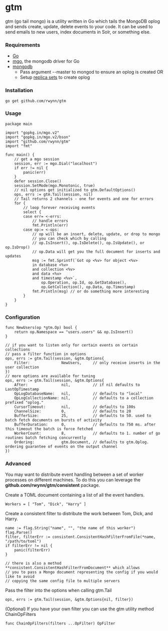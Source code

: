 gtm
===
gtm (go tail mongo) is a utility written in Go which tails the MongoDB oplog and sends create, update, delete events to your code.
It can be used to send emails to new users, index documents in Solr, or something else.

### Requirements ###
+ [Go](http://golang.org/doc/install)
+ [mgo](http://labix.org/mgo), the mongodb driver for Go
+ [mongodb](http://www.mongodb.org/)
	+ Pass argument --master to mongod to ensure an oplog is created OR
	+ Setup [replica sets](http://docs.mongodb.org/manual/tutorial/deploy-replica-set/) to create oplog

### Installation ###

	go get github.com/rwynn/gtm

### Usage ###
	
	package main
	
	import "gopkg.in/mgo.v2"
	import "gopkg.in/mgo.v2/bson"
	import "github.com/rwynn/gtm"
	import "fmt"

	func main() {
		// get a mgo session	
		session, err := mgo.Dial("localhost")
		if err != nil {
			panic(err)
		}
		defer session.Close()
		session.SetMode(mgo.Monotonic, true)
		// nil options get initialized to gtm.DefaultOptions()
		ops, errs := gtm.Tail(session, nil)
		// Tail returns 2 channels - one for events and one for errors
		for {
			// loop forever receiving events	
			select {
			case err= <-errs:
				// handle errors
				fmt.Println(err)
			case op:= <-ops:
				// op will be an insert, delete, update, or drop to mongo
				// you can check which by calling 
				// op.IsInsert(), op.IsDelete(), op.IsUpdate(), or op.IsDrop()
				// op.Data will get you the full document for inserts and updates
				msg := fmt.Sprintf(`Got op <%v> for object <%v> 
				in database <%v>
				and collection <%v>
				and data <%v>
				and timestamp <%v>`,
					op.Operation, op.Id, op.GetDatabase(),
					op.GetCollection(), op.Data, op.Timestamp)
				fmt.Println(msg) // or do something more interesting
			}
		}
	}

### Configuration ###

	func NewUsers(op *gtm.Op) bool {
		return op.Namespace == "users.users" && op.IsInsert()
	}

	// if you want to listen only for certain events on certain collections
	// pass a filter function in options
	ops, errs := gtm.Tail(session, &gtm.Options{
		Filter:              NewUsers, 	   // only receive inserts in the user collection
	})
	// more options are available for tuning
	ops, errs := gtm.Tail(session, &gtm.Options{
		After:               nil,     	   // if nil defaults to LastOpTimestamp
		OpLogDatabaseName:   nil,     	   // defaults to "local"
		OpLogCollectionName: nil,     	   // defaults to a collection prefixed "oplog."
		CursorTimeout:       nil,     	   // defaults to 100s
		ChannelSize:         0,       	   // defaults to 20
		BufferSize:          25,           // defaults to 50. used to batch fetch documents on bursts of activity
		BufferDuration:      0,            // defaults to 750 ms. after this timeout the batch is force fetched
		WorkerCount:         8,            // defaults to 1. number of go routines batch fetching concurrently
		Ordering:            gtm.Document, // defaults to gtm.Oplog. ordering guarantee of events on the output channel
	})

### Advanced ###

You may want to distribute event handling between a set of worker processes on different machines.
To do this you can leverage the **github.com/rwynn/gtm/consistent** package.  

Create a TOML document containing a list of all the event handlers.

	Workers = [ "Tom", "Dick", "Harry" ] 

Create a consistent filter to distribute the work between Tom, Dick, and Harry.
	
	name := flag.String("name", "", "the name of this worker")
	flag.Parse()
	filter, filterErr := consistent.ConsistentHashFilterFromFile(*name, "/path/to/toml")
	if filterErr != nil {
		panic(filterErr)
	}

	// there is also a method **consistent.ConsistentHashFilterFromDocument** which allows
	// you to pass a Mongo document representing the config if you would like to avoid
	// copying the same config file to multiple servers

Pass the filter into the options when calling gtm.Tail

	ops, errs := gtm.Tail(session, &gtm.Options{nil, filter})

(Optional) If you have your own filter you can use the gtm utility method ChainOpFilters
	
	func ChainOpFilters(filters ...OpFilter) OpFilter
